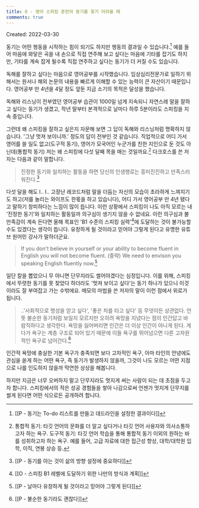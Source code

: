 ```yaml
---
title: O - 영어 스피킹 훈련의 동기를 찾기 어려울 때
comments: true
---
```


Created: 2022-03-30

동기는 어떤 행동을 시작하는 힘이 되기도 하지만 행동의 결과일 수 있습니다.[^1] 예를 들어 마음에 와닿은 곡을 내 손으로 직접 연주해 보고 싶다는 마음에 기타를 잡기도 하지만, 기타를 계속 잡게 될수록 직접 연주하고 싶다는 동기가 더 커질 수도 있습니다.

독해를 잘하고 싶다는 마음으로 영어공부를 시작했습니다. 임상심리전문가로 일하기 위해서는 원서나 해외 논문의 내용을 빠르게 이해할 수 있는 능력이 큰 자산이기 때문입니다. 영어공부 만 4년을 4달 정도 앞둔 지금 소기의 목적은 달성을 했습니다. 

독해와 리스닝이 전부였던 영어공부 습관이 1000일 넘게 지속되니 자연스레 말을 잘하고 싶다는 동기가 생겼고, 작년 말부터 본격적으로 날마다 하루 5분이라도 스피킹을 지속 중입니다. 

그런데 왜 스피킹을 잘하고 싶은지 자문해 보면 그 답이 독해와 리스닝처럼 명확하지 않습니다. '그냥 멋져 보이니까.' 정도의 답이 전부인 것 같습니다. 직업적으로 어디 가서 영어를 쓸 일도 없고(도구적 동기), 영어가 모국어인 누군가를 친한 지인으로 둔 것도 아닌데(통합적 동기) 저는 왜 스피킹에 다섯 달째 목을 매는 것일까요.[^2] 다크호스를 쓴 저자는 다음과 같이 말합니다.

>진정한 동기와 일치하는 활동을 하면 당신의 인생행로는 흥미진진하고 만족스러워진다.[^3]

다섯 달을 해도 I.. I.. 고장난 레코드처럼 말을 더듬는 자신의 모습이 초라하게 느껴지기도 하고(저를 놀리는 와이프도 한몫을 하고 있습니다), 어디 가서 영어공부 만 4년 됐다고 말하기 창피하다는 느낌이 많이 듭니다. 이런 상황에서 스피킹이 나도 아직 모르는 내 '진정한 동기'와 일치하는 활동일까 의구심이 생기지 않을 수 없네요. 이런 의구심과 불만족감이 계속 든다면 올해 목표인 'B1 수준의 스피킹 실력'[^4]에 도달하는 것이 불가능할 수도 있겠다는 생각이 듭니다. 유창하게 될 것이라고 믿어야 그렇게 된다고 유명한 유튜브 원어민 강사가 말하더군요.

>If you don't believe in yourself or your ability to become fluent in English you will not become fluent. (중략) We need to envison you speaking English fluently now.[^5]  

일단 칼을 뽑았으니 무 아니면 단무지라도 썰어야겠다는 심정입니다. 이를 위해, 스피킹에서 뚜렷한 동기를 못 찾았다 하더라도 '멋져 보이고 싶다'는 동기 하나가 있으니 이것이라도 잘 부여잡고 가는 수밖에요. 메모의 마법을 쓴 저자의 말이 이런 점에서 위로가 됩니다.

> ..'사회적으로 명성을 얻고 싶다', '좋은 차를 타고 싶다' 등 무엇이든 상관없다. 언뜻 불순한 동기처럼 보일지 모르지만 오히려 욕망을 지녔다는 점이 인간답고 바람직하다고 생각한다. 욕망을 잃어버리면 인간은 더 이상 인간이 아니게 된다. 게다가 욕구는 계층 구조로 되어 있기 때문에 이들 욕구를 뛰어넘으면 다른 고차원적인 욕구로 넘어간다.[^6]

인간적 욕망에 충실한 기본 욕구가 충족되면 보다 고차적인 욕구, 아마 타인의 안녕에도 관심을 쏟게 하는 어떤 욕구, 즉 동기가 발생하지 않을까, 그것이 나도 모르는 어떤 지점으로 나를 인도하지 않을까 막연한 상상을 해봅니다. 

하지만 지금은 너무 오버하지 말고 단무지라도 멋지게 써는 사람이 되는 데 초점을 두고자 합니다. 스피킹에서의 작은 성공 경험들을 쌓아 나감으로써 언젠가 멋지게 단무지를 썰게 된다면 어떤 식으로든 공개하려 합니다. 

[^1]:[[P - 동기는 To-do 리스트를 만들고 데드라인을 설정한 결과이다]]
[^2]:통합적 동기: 타깃 언어의 문화를 더 알고 싶다거나 타깃 언어 사용자와 의사소통하고자 하는 욕구. 도구적 동기: 타깃 언어 학습을 통해 통합적 동기 이외의 원하는 바를 성취하고자 하는 욕구.  예를 들어, 고급 자료에 대한 접근성 향상, 대학/대학원 입학, 이직, 연봉 상승 등.
[^3]:[[P - 동기를 아는 것이 삶의 방향 설정에 중요하다]]
[^4]:[[O - 스피킹 B1 레벨에 도달하기 위한 나만의 방식과 계획]]
[^5]:[[P - 날마다 유창하게 될 것이라고 믿어야 그렇게 된다]]
[^6]:[[P - 불순한 동기라도 괜찮다]]